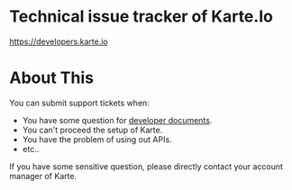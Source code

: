 # Technical issue tracker of Karte.Io

https://developers.karte.io

# About This

You can submit support tickets when:

- You have some question for [developer documents](https://developers.karte.io).
- You can't proceed the setup of Karte.
- You have the problem of using out APIs.
- etc..

If you have some sensitive question, please directly contact your account manager of Karte.
